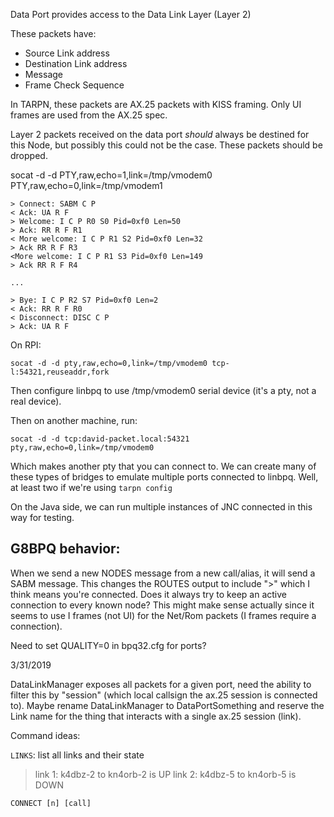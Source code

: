 Data Port provides access to the Data Link Layer (Layer 2)

These packets have:

* Source Link address
* Destination Link address
* Message
* Frame Check Sequence

In TARPN, these packets are AX.25 packets with KISS framing. Only UI
frames are used from the AX.25 spec.

Layer 2 packets received on the data port _should_ always be destined
for this Node, but possibly this could not be the case. These packets
should be dropped.




socat -d -d PTY,raw,echo=1,link=/tmp/vmodem0 PTY,raw,echo=0,link=/tmp/vmodem1


```
> Connect: SABM C P
< Ack: UA R F
> Welcome: I C P R0 S0 Pid=0xf0 Len=50
> Ack: RR R F R1
< More welcome: I C P R1 S2 Pid=0xf0 Len=32
> Ack RR R F R3
<More welcome: I C P R1 S3 Pid=0xf0 Len=149
> Ack RR R F R4

...

> Bye: I C P R2 S7 Pid=0xf0 Len=2
< Ack: RR R F R0
< Disconnect: DISC C P
> Ack: UA R F
```




 
 
On RPI:

    socat -d -d pty,raw,echo=0,link=/tmp/vmodem0 tcp-l:54321,reuseaddr,fork
 
Then configure linbpq to use /tmp/vmodem0 serial device (it's a pty, not a real device). 
 
Then on another machine, run:
 
    socat -d -d tcp:david-packet.local:54321 pty,raw,echo=0,link=/tmp/vmodem0
   
Which makes another pty that you can connect to. We can create many of these types of bridges
to emulate multiple ports connected to linbpq. Well, at least two if we're using `tarpn config`


On the Java side, we can run multiple instances of JNC connected in this way
for testing.


## G8BPQ behavior:

When we send a new NODES message from a new call/alias, it will send a SABM message.
This changes the ROUTES output to include ">" which I think means you're connected.
Does it always try to keep an active connection to every known node? This might make
sense actually since it seems to use I frames (not UI) for the Net/Rom packets (I frames
require a connection).


Need to set QUALITY=0 in bpq32.cfg for ports?



3/31/2019

DataLinkManager exposes all packets for a given port, need the ability to filter this by "session" (which local callsign
the ax.25 session is connected to). Maybe rename DataLinkManager to DataPortSomething and reserve the Link name for
the thing that interacts with a single ax.25 session (link).

Command ideas:

`LINKS`: list all links and their state

> link 1: k4dbz-2 to kn4orb-2 is UP
> link 2: k4dbz-5 to kn4orb-5 is DOWN

`CONNECT [n] [call]`